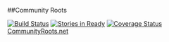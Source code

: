 ##Community Roots  

[![Build Status](https://travis-ci.org/CommunityRoots/Transparent-Donation-System.svg)](https://travis-ci.org/CommunityRoots/Transparent-Donation-System) 
[![Stories in Ready](https://badge.waffle.io/CommunityRoots/Transparent-Donation-System.png?label=ready&title=Ready)](https://waffle.io/CommunityRoots/Transparent-Donation-System)
[![Coverage Status](https://coveralls.io/repos/CommunityRoots/Transparent-Donation-System/badge.svg)](https://coveralls.io/r/CommunityRoots/Transparent-Donation-System)  
[CommunityRoots.net](http://communityroots.net)
